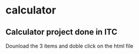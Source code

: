 # calculator
## Calculator project done in ITC 

Dounload the 3 items and doble click on the html file
